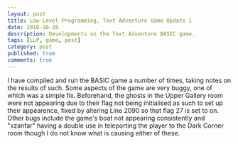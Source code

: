```yaml
---
layout: post
title: Low Level Programming, Text Adventure Game Update 1
date: 2018-10-28
description: Developments on the Text Adventure BASIC game.
tags: [LLP, game, post]
category: post
published: true
comments: true
---
```

I have compiled and run the BASIC game a number of times, taking notes on the results of such. Some aspects of the game are very buggy, one of which was a simple fix. Beforehand, the ghosts in the Upper Gallery room were not appearing due to their flag not being initialised as such to set up their appearence, fixed by altering Line 2090 so that flag 27 is set to on. Other bugs include the game's boat not appearing consistently and "xzanfar" having a double use in teleporting the player to the Dark Corner room though I do not know what is causing either of these.